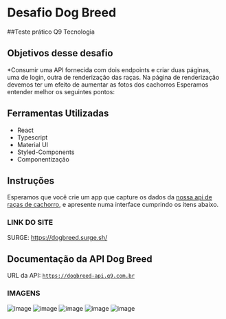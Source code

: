 # Desafio Dog Breed
##Teste prático Q9 Tecnologia

## Objetivos desse desafio

*Consumir uma API fornecida com dois endpoints e criar duas páginas, uma de login, outra de renderização das raças. Na página de renderização devemos ter um efeito de aumentar as fotos dos cachorros
Esperamos entender melhor os seguintes pontos:

## Ferramentas Utilizadas

* React
* Typescript
* Material UI
* Styled-Components
* Componentização

## Instruções

Esperamos que você crie um app que capture os dados da [nossa api de raças de cachorro](https://dogbreed-api.q9.com.br), e apresente numa interface cumprindo os itens abaixo.

### LINK DO SITE
SURGE: https://dogbreed.surge.sh/

## Documentação da API Dog Breed

URL da API: [`https://dogbreed-api.q9.com.br`](https://dogbreed-api.q9.com.br)

### IMAGENS
![image](https://user-images.githubusercontent.com/99276733/184728283-204cba62-32c4-48bf-a536-462b0e5c029a.png)
![image](https://user-images.githubusercontent.com/99276733/184732514-d0674b54-4e17-41bc-a6c8-329e288b8330.png)
![image](https://user-images.githubusercontent.com/99276733/184732696-291f08c8-2e50-4f32-af95-7883465719c1.png)
![image](https://user-images.githubusercontent.com/99276733/184732885-42042b25-cf89-4260-87a7-a80ffa8c524e.png)
![image](https://user-images.githubusercontent.com/99276733/184734427-f947fa4c-87ec-4e27-b8c6-7de2407a5d6e.png)



